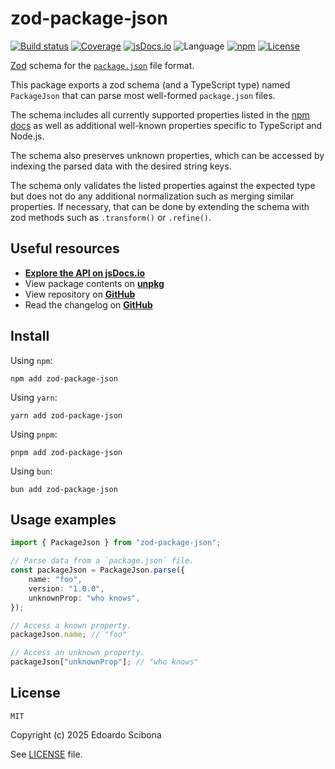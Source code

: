 # zod-package-json

[![Build status](https://img.shields.io/github/actions/workflow/status/velut/zod-package-json/main.yml?branch=main)](https://github.com/velut/zod-package-json/actions?query=workflow%3ACI)
[![Coverage](https://img.shields.io/codecov/c/gh/velut/zod-package-json)](https://codecov.io/gh/velut/zod-package-json)
[![jsDocs.io](https://img.shields.io/badge/jsDocs.io-reference-blue)](https://www.jsdocs.io/package/zod-package-json)
![Language](https://img.shields.io/github/languages/top/velut/zod-package-json)
[![npm](https://img.shields.io/npm/v/zod-package-json)](https://www.npmjs.com/package/zod-package-json)
[![License](https://img.shields.io/github/license/velut/zod-package-json)](https://github.com/velut/zod-package-json/blob/main/LICENSE)

[Zod](https://www.npmjs.com/package/zod) schema for the [`package.json`](https://docs.npmjs.com/cli/v10/configuring-npm/package-json/) file format.

This package exports a zod schema (and a TypeScript type) named `PackageJson`
that can parse most well-formed `package.json` files.

The schema includes all currently supported properties listed in the
[npm docs](https://docs.npmjs.com/cli/v10/configuring-npm/package-json/)
as well as additional well-known properties specific to TypeScript and Node.js.

The schema also preserves unknown properties, which can be accessed
by indexing the parsed data with the desired string keys.

The schema only validates the listed properties against the expected type
but does not do any additional normalization such as merging similar properties.
If necessary, that can be done by extending the schema with zod methods such as
`.transform()` or `.refine()`.

## Useful resources

- [**Explore the API on jsDocs.io**](https://www.jsdocs.io/package/zod-package-json)
- View package contents on [**unpkg**](https://unpkg.com/zod-package-json/)
- View repository on [**GitHub**](https://github.com/velut/zod-package-json)
- Read the changelog on [**GitHub**](https://github.com/velut/zod-package-json/blob/main/CHANGELOG.md)

## Install

Using `npm`:

```
npm add zod-package-json
```

Using `yarn`:

```
yarn add zod-package-json
```

Using `pnpm`:

```
pnpm add zod-package-json
```

Using `bun`:

```
bun add zod-package-json
```

## Usage examples

```typescript
import { PackageJson } from "zod-package-json";

// Parse data from a `package.json` file.
const packageJson = PackageJson.parse({
	name: "foo",
	version: "1.0.0",
	unknownProp: "who knows",
});

// Access a known property.
packageJson.name; // "foo"

// Access an unknown property.
packageJson["unknownProp"]; // "who knows"
```

## License

```
MIT
```

Copyright (c) 2025 Edoardo Scibona

See [LICENSE](./LICENSE) file.

